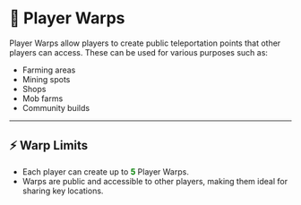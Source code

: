 # 🚀 Player Warps

Player Warps allow players to create public teleportation points that other players can access. These can be used for various purposes such as:

* Farming areas
* Mining spots
* Shops
* Mob farms
* Community builds

---

## ⚡ Warp Limits

* Each player can create up to <span style="color: green;">**5**</span> Player Warps.
* Warps are public and accessible to other players, making them ideal for sharing key locations.
